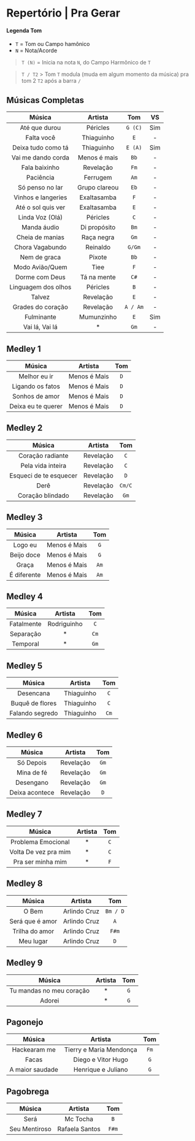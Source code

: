 # Repertório | Pra Gerar
 
#### Legenda Tom
* `T` = Tom ou Campo hamônico
* `N` = Nota/Acorde

> `T (N)` = Inicia na nota `N`, do Campo Harmônico de `T`

> `T / T2` > Tom `T` modula (muda em algum momento da música) pra tom 2 `T2` após a barra `/`

## Músicas Completas 
| Música | Artista | Tom | VS |
|:-:|:-:|:-:|:-:|
| Até que durou | Péricles | `G (C)`| Sim |
| Falta você | Thiaguinho | `E` | - |
| Deixa tudo como tá | Thiaguinho |  `E (A)` | Sim |
| Vai me dando corda | Menos é mais | `Bb` | - |
| Fala baixinho | Revelação | `Fm`  | - |
| Paciência | Ferrugem | `Am` | - |
| Só penso no lar | Grupo clareou | `Eb` | - |
| Vinhos e langeries | Exaltasamba | `F` | - |
| Até o sol quis ver | Exaltasamba | `E` | - |
| Linda Voz (Olá) | Péricles | `C` | - |
| Manda áudio | Di propósito | `Bm` | - |
| Cheia de manias | Raça negra | `Gm` | - |
| Chora Vagabundo | Reinaldo  | `G/Gm` | - |
| Nem de graca | Pixote  |`Bb` | - |
| Modo Avião/Quem | Tiee | `F` | - |
| Dorme com Deus | Tá na mente | `C#` | - |
| Linguagem dos olhos | Péricles | `B` | - |
| Talvez | Revelação | `E` | - |
| Grades do coração | Revelação | `A / Am` | - |
| Fulminante | Mumunzinho | `E` | Sim |
| Vai lá, Vai lá | * | `Gm` | - 

## Medley 1
| Música | Artista | Tom |
|:-:|:-:|:-:|
| Melhor eu ir | Menos é Mais | `D` |
| Ligando os fatos | Menos é Mais | `D` |
| Sonhos de amor | Menos é Mais | `D` |
| Deixa eu te querer | Menos é Mais | `D` |

## Medley 2
| Música | Artista | Tom |
|:-:|:-:|:-:|
| Coração radiante | Revelação | `C` |
| Pela vida inteira | Revelação |`C` |
| Esqueci de te esquecer | Revelação |`D` |
| Derê | Revelação |`Cm/C`
| Coração blindado | Revelação |`Gm` |
 
## Medley 3
| Música | Artista | Tom |
|:-:|:-:|:-:|
| Logo eu | Menos é Mais | `G` |
| Beijo doce | Menos é Mais | `G` |
| Graça | Menos é Mais | `Am`
| É diferente | Menos é Mais | `Am`

## Medley 4
| Música | Artista | Tom |
|:-:|:-:|:-:|
| Fatalmente | Rodriguinho | `C` |
| Separação | * | `Cm` |
| Temporal | * | `Gm` |
 
## Medley 5
| Música | Artista | Tom |
|:-:|:-:|:-:|
| Desencana | Thiaguinho | `C` |
| Buquê de flores | Thiaguinho | `C` |
| Falando segredo | Thiaguinho | `Cm` |

## Medley 6
| Música | Artista | Tom |
|:-:|:-:|:-:|
| Só Depois |  Revelação | `Gm` |
| Mina de fé | Revelação | `Gm` |
| Desengano |  Revelação | `Gm` |
| Deixa acontece | Revelação | `D` |

## Medley 7
| Música | Artista | Tom |
|:-:|:-:|:-:|
| Problema Emocional | * | `C` |
| Volta De vez pra mim | * | `C` |
| Pra ser minha mim | * | `F` |
 
## Medley 8
| Música | Artista | Tom |
|:-:|:-:|:-:|
| O Bem  | Arlindo Cruz | `Bm / D`
| Será que é amor | Arlindo Cruz | `A` |
| Trilha do amor | Arlindo Cruz | `F#m` |
| Meu lugar | Arlindo Cruz  |  `D` |

## Medley 9
| Música | Artista | Tom |
|:-:|:-:|:-:|
| Tu mandas no meu coração | * |  `G` |
| Adorei | * |  `G` |

## Pagonejo
| Música | Artista | Tom |
|:-:|:-:|:-:|
| Hackearam me | Tierry e Maria Mendonça |  `Fm` |
| Facas | Diego e Vitor Hugo |  `G` |
| A maior saudade | Henrique e Juliano |  `G` |

## Pagobrega
| Música | Artista | Tom |
|:-:|:-:|:-:|
| Será | Mc Tocha |  `B` |
| Seu Mentiroso | Rafaela Santos |  `F#m` |